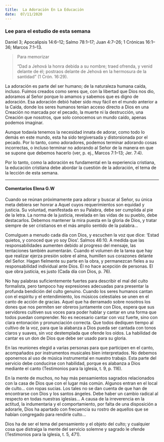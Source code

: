 ```yaml
---
title:  La Adoración En La Educación
date:  07/11/2020
---
```


### Lee para el estudio de esta semana
Daniel 3; Apocalipsis 14:6–12; Salmo 78:1–17; Juan 4:7–26; 1 Crónicas 16:1–36; Marcos 7:1–13.

> <p>Para memorizar</p>
> “Dad a Jehová la honra debida a su nombre; traed ofrenda, y venid delante de él; postraos delante de Jehová en la hermosura de la santidad” (1 Crón. 16:29).

La adoración es parte del ser humano; de la naturaleza humana caída, incluso. Fuimos creados como seres que, con la libertad que Dios nos dio, adoramos al Señor porque lo amamos y sabemos que es digno de adoración. Esa adoración debió haber sido muy fácil en el mundo anterior a la Caída, donde los seres humanos tenían acceso directo a Dios en una Creación no marcada por el pecado, la muerte ni la destrucción, una Creación que nosotros, que solo conocemos un mundo caído, apenas podemos imaginar.

Aunque todavía tenemos la necesidad innata de adorar, como todo lo demás en este mundo, esta ha sido tergiversada y distorsionada por el pecado. Por lo tanto, como adoradores, podemos terminar adorando cosas incorrectas, o incluso terminar no adorando al Señor de la manera en que se supone que debemos hacerlo (ver, p. ej., Marcos 7:1–13; Jer. 7:4).

Por lo tanto, como la adoración es fundamental en la experiencia cristiana, la educación cristiana debe abordar la cuestión de la adoración, el tema de la lección de esta semana.

---

#### Comentarios Elena G.W

Cuando se reúnan próximamente para adorar y buscar al Señor, su única meta debiera ser honrar a Aquel cuyos requerimientos son equidad y justicia. Su voluntad, manifestada en su Palabra, debe ser cumplida al pie de la letra. La norma de la justicia, revelada en las vidas de su pueblo, debe destacarlos. Debemos mantener la mira puesta en la gloria de Dios, y tratar siempre de ser cristianos en el más amplio sentido de la palabra…

Comulguen a menudo cada día con Dios, y escuchen la voz que dice: ‘Estad quietos, y conoced que yo soy Dios’. Salmos 46:10. A medida que las responsabilidades aumenten debido al progreso del mensaje, las tentaciones también aumentarán. Cuando el volumen de la tarea que hay que realizar ejerza presión sobre el alma, humillen sus corazones delante del Señor. Hagan fielmente su parte en la obra, y permanezcan fieles a su responsabilidad individual ante Dios. Él no hace acepción de personas. El que obra justicia, es justo (Cada día con Dios, p. 76).

No hay palabras suficientemente fuertes para describir el mal del culto formalista, pero tampoco hay expresiones adecuadas para presentar la profunda bendición del culto genuino. Cuando los seres humanos cantan con el espíritu y el entendimiento, los músicos celestiales se unen en el canto de acción de gracias. Aquel que ha derramado sobre nosotros los dones que nos permiten ser obreros juntamente con Dios, espera que sus servidores cultiven sus voces para poder hablar y cantar en una forma que todos puedan comprender. No es necesario cantar con voz fuerte, sino con clara entonación y pronunciación correcta. Que todos dediquen tiempo al cultivo de la voz, para que la alabanza a Dios pueda ser cantada con tonos claros y suaves, sin voz destemplada que ofende los oídos. La habilidad de cantar es un don de Dios que debe ser usado para su gloria.

En las reuniones elegid a varias personas para que participen en el canto, acompañados por instrumentos musicales bien interpretados. No debemos oponernos al uso de música instrumental en nuestro trabajo. Esta parte del servicio debe conducirse con habilidad, porque es alabanza a Dios mediante el canto (Testimonios para la iglesia, t. 9, p. 116).

En la mente de muchos, no hay más pensamientos sagrados relacionados con la casa de Dios que con el lugar más común. Algunos entran en el local de culto… con ropas sucias. Los tales no se dan cuenta de que han de encontrarse con Dios y los santos ángeles. Debe haber un cambio radical al respecto en todas nuestras iglesias… A causa de la irreverencia en la actitud, la indumentaria y el comportamiento, por falta de una disposición a adorarle, Dios ha apartado con frecuencia su rostro de aquellos que se habían congregado para rendirle culto…

Dios ha de ser el tema del pensamiento y el objeto del culto; y cualquier cosa que distraiga la mente del servicio solemne y sagrado le ofende (Testimonios para la iglesia, t. 5, 471).